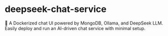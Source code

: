 # deepseek-chat-service
🚀 A Dockerized chat UI powered by MongoDB, Ollama, and DeepSeek LLM. Easily deploy and run an AI-driven chat service with minimal setup.
